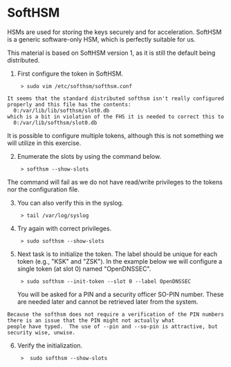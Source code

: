 # SoftHSM

HSMs are used for storing the keys securely and for acceleration. SoftHSM is a generic software-only HSM, which is perfectly suitable for us.

This material is based on SoftHSM version 1, as it is still the default being distributed.

1. First configure the token in SoftHSM.

        > sudo vim /etc/softhsm/softhsm.conf

```comment
It seems that the standard distributed softhsm isn't really configured
properly and this file has the contents:
  0:/var/lib/lib/softhsm/slot0.db
which is a bit in violation of the FHS it is needed to correct this to
  0:/var/lib/softhsm/slot0.db
```

It is possible to configure multiple tokens, although this is not something we will utilize in this exercise.

2. Enumerate the slots by using the command below.

        > softhsm --show-slots

The command will fail as we do not have read/write privileges to the tokens nor the configuration file.

3. You can also verify this in the syslog.

        > tail /var/log/syslog

4. Try again with correct privileges.

        > sudo softhsm --show-slots

5. Next task is to initialize the token. The label should be unique for each token (e.g., "KSK" and "ZSK").
   In the example below we will configure a single token (at slot 0) named "OpenDNSSEC".

        > sudo softhsm --init-token --slot 0 --label OpenDNSSEC

   You will be asked for a PIN and a security officer SO-PIN number.  These are needed later and cannot be retrieved later from the system.

```comment
Because the softhsm does not require a verification of the PIN numbers there is an issue that the PIN might not actually what
people have typed.  The use of --pin and --so-pin is attractive, but security wise, unwise.
```

6. Verify the initialization.

        >  sudo softhsm --show-slots
